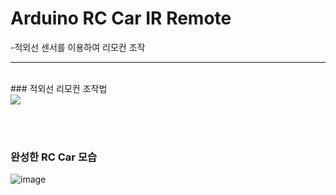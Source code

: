 # Arduino RC Car IR Remote
-적외선 센서를 이용하여 리모컨 조작
<hr><br>
### 적외선 리모컨 조작법<br>
<img src="https://user-images.githubusercontent.com/67675422/121481434-16246d80-ca07-11eb-990b-9d726cd74eda.png">


<br><br>
### 완성한 RC Car 모습
![image](https://user-images.githubusercontent.com/67675422/121480764-65b66980-ca06-11eb-9f63-9b9954996b6b.png)
